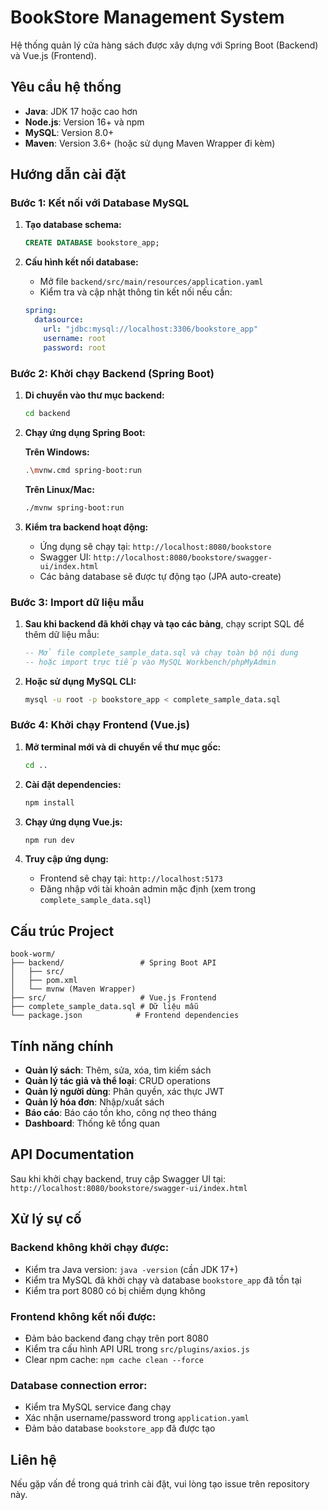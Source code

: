 # BookStore Management System

Hệ thống quản lý cửa hàng sách được xây dựng với Spring Boot (Backend) và Vue.js (Frontend).

## Yêu cầu hệ thống

- **Java**: JDK 17 hoặc cao hơn
- **Node.js**: Version 16+ và npm
- **MySQL**: Version 8.0+
- **Maven**: Version 3.6+ (hoặc sử dụng Maven Wrapper đi kèm)

## Hướng dẫn cài đặt

### Bước 1: Kết nối với Database MySQL

1. **Tạo database schema:**
   ```sql
   CREATE DATABASE bookstore_app;
   ```

2. **Cấu hình kết nối database:**
   - Mở file `backend/src/main/resources/application.yaml`
   - Kiểm tra và cập nhật thông tin kết nối nếu cần:
   ```yaml
   spring:
     datasource:
       url: "jdbc:mysql://localhost:3306/bookstore_app"
       username: root
       password: root
   ```

### Bước 2: Khởi chạy Backend (Spring Boot)

1. **Di chuyển vào thư mục backend:**
   ```bash
   cd backend
   ```

2. **Chạy ứng dụng Spring Boot:**
   
   **Trên Windows:**
   ```bash
   .\mvnw.cmd spring-boot:run
   ```
   
   **Trên Linux/Mac:**
   ```bash
   ./mvnw spring-boot:run
   ```

3. **Kiểm tra backend hoạt động:**
   - Ứng dụng sẽ chạy tại: `http://localhost:8080/bookstore`
   - Swagger UI: `http://localhost:8080/bookstore/swagger-ui/index.html`
   - Các bảng database sẽ được tự động tạo (JPA auto-create)

### Bước 3: Import dữ liệu mẫu

1. **Sau khi backend đã khởi chạy và tạo các bảng**, chạy script SQL để thêm dữ liệu mẫu:
   ```sql
   -- Mở file complete_sample_data.sql và chạy toàn bộ nội dung
   -- hoặc import trực tiếp vào MySQL Workbench/phpMyAdmin
   ```

2. **Hoặc sử dụng MySQL CLI:**
   ```bash
   mysql -u root -p bookstore_app < complete_sample_data.sql
   ```

### Bước 4: Khởi chạy Frontend (Vue.js)

1. **Mở terminal mới và di chuyển về thư mục gốc:**
   ```bash
   cd ..
   ```

2. **Cài đặt dependencies:**
   ```bash
   npm install
   ```

3. **Chạy ứng dụng Vue.js:**
   ```bash
   npm run dev
   ```

4. **Truy cập ứng dụng:**
   - Frontend sẽ chạy tại: `http://localhost:5173`
   - Đăng nhập với tài khoản admin mặc định (xem trong `complete_sample_data.sql`)

## Cấu trúc Project

```
book-worm/
├── backend/                 # Spring Boot API
│   ├── src/
│   ├── pom.xml
│   └── mvnw (Maven Wrapper)
├── src/                     # Vue.js Frontend
├── complete_sample_data.sql # Dữ liệu mẫu
└── package.json            # Frontend dependencies
```

## Tính năng chính

- **Quản lý sách**: Thêm, sửa, xóa, tìm kiếm sách
- **Quản lý tác giả và thể loại**: CRUD operations
- **Quản lý người dùng**: Phân quyền, xác thực JWT
- **Quản lý hóa đơn**: Nhập/xuất sách
- **Báo cáo**: Báo cáo tồn kho, công nợ theo tháng
- **Dashboard**: Thống kê tổng quan

## API Documentation

Sau khi khởi chạy backend, truy cập Swagger UI tại:
`http://localhost:8080/bookstore/swagger-ui/index.html`

## Xử lý sự cố

### Backend không khởi chạy được:
- Kiểm tra Java version: `java -version` (cần JDK 17+)
- Kiểm tra MySQL đã khởi chạy và database `bookstore_app` đã tồn tại
- Kiểm tra port 8080 có bị chiếm dụng không

### Frontend không kết nối được:
- Đảm bảo backend đang chạy trên port 8080
- Kiểm tra cấu hình API URL trong `src/plugins/axios.js`
- Clear npm cache: `npm cache clean --force`

### Database connection error:
- Kiểm tra MySQL service đang chạy
- Xác nhận username/password trong `application.yaml`
- Đảm bảo database `bookstore_app` đã được tạo

## Liên hệ

Nếu gặp vấn đề trong quá trình cài đặt, vui lòng tạo issue trên repository này.

